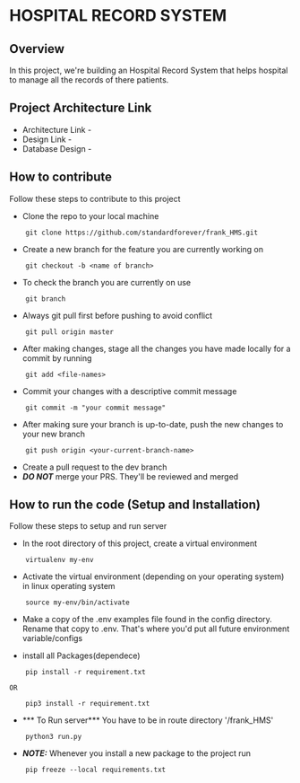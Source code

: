 # HOSPITAL RECORD SYSTEM

## Overview
In this project, we're building an Hospital Record System that helps hospital to manage all the records of there patients.

## Project Architecture Link

- Architecture Link - 
- Design Link -
- Database Design -

## How to contribute
Follow these steps to contribute to this project
- Clone the repo to your local machine
```
	git clone https://github.com/standardforever/frank_HMS.git
```
- Create a new branch for the feature you are currently working on
```
	git checkout -b <name of branch>
```
- To check the branch you are currently on use
```
	git branch
```
- Always git pull first before pushing to avoid conflict 
```
	git pull origin master
```
- After making changes, stage all the changes you have made locally for a commit by running 
```
	git add <file-names>
```
- Commit your changes with a descriptive commit message
```
	git commit -m "your commit message"
```
- After making sure your branch is up-to-date, push the new changes to your new branch
```
	git push origin <your-current-branch-name>
```
- Create a pull request to the dev branch
- ***DO NOT*** merge your PRS. They'll be reviewed and merged

## How to run the code (Setup and Installation)
Follow these steps to setup and run server

- In the root directory of this project, create a virtual environment
```
	virtualenv my-env
```
- Activate the virtual environment (depending on your operating system) in linux operating system
```
	source my-env/bin/activate
```
- Make a copy of the .env examples file found in the config directory. Rename that copy to .env. That's where you'd put all future environment variable/configs

- install all Packages(dependece) 
```
	pip install -r requirement.txt 
```
	OR
```
	pip3 install -r requirement.txt
```
- *** To Run server***  You have to be in route directory '/frank_HMS'
```
	python3 run.py
```
- ***NOTE:*** Whenever you install a new package to the project run
```
	pip freeze --local requirements.txt
```
